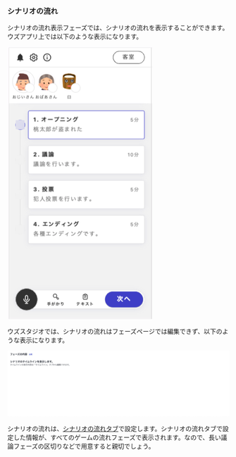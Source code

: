 ### シナリオの流れ

シナリオの流れ表示フェーズでは、シナリオの流れを表示することができます。ウズアプリ上では以下のような表示になります。

![](../../images/timeline_uzu.png)

ウズスタジオでは、シナリオの流れはフェーズページでは編集できず、以下のような表示になります。

![](../../images/timeline_studio_phase.png)

シナリオの流れは、[シナリオの流れタブ](/overview/timeline.md)で設定します。シナリオの流れタブで設定した情報が、すべてのゲームの流れフェーズで表示されます。なので、長い議論フェーズの区切りなどで用意すると親切でしょう。
